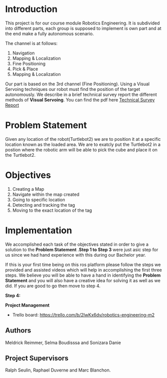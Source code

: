 # Introduction

This project is for our course module Robotics Engineering. 
It is subdivided into different parts, each group is supposed to implement is own part and at the end make a fully autonomous scenario. 

The channel is at follows:
1. Navigation
2. Mapping & Localization
3. Fine Positioning 
4. Pick & Place
5. Mapping & Localization

Our part is based on the 3rd channel (Fine Positioning). Using a Visual Servoing techniques our robot must find the position of the target autonomously.
We describe in a brief technical survey report the different methods of **Visual Servoing**. You can find the pdf here [Technical Survey Report](https://github.com/brown4eva/RoboticsEngineeringProject_FinePositioning/tree/master/TechnicalSurveyReport) 

# Problem Statement
Given any location of the robot(Turtlebot2) we are to position it at a specific location known as the loaded area. We are to exatcly put the Turtlebot2 in a postion where the robotic arm will be able to pick the cube and place it on the Turtlebot2.

# Objectives
1. Creating  a Map
2. Navigate within the map created 
3. Going to specific location 
4. Detecting and tracking the tag
5. Moving to the exact location of the tag

# Implementation
We accomplished each task of the objectives stated in order to give a solution to the **Problem Statement** .**Step 1 to Step 3** were just asic step for us since we had hand experience with this during our Bachelor year.

If this is your first time being on this ros platform please follow the steps we provided and assisted videos which will help in accomplishing the first three steps. We believe you will be able to have a hand in identifying the **Problem Statement** and you will also have a creative idea for solving it as well as we did. If you are good to go then move to step 4.

**Step 4:**







 

**Project Management**
- Trello board: https://trello.com/b/2IwKx6dv/robotics-engineering-m2

## Authors
Meldrick Reimmer, Selma Boudisssa and Sonizara Danie


## Project Supervisors
Ralph Seulin, Raphael Duverne and Marc Blanchon.
 


